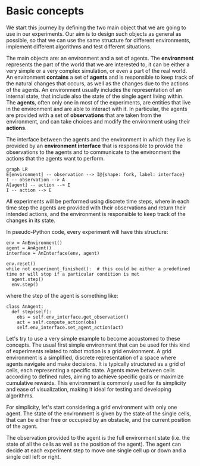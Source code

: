 # Basic concepts

We start this journey by defining the two main object that we are going to use
in our experiments. Our aim is to design such objects as general as possible,
so that we can use the same structure for different environments, implement different
algorithms and test different situations.

The main objects are: an environment and a set of agents.
The **environment** represents the part of the world that we are interested to,
it can be either a very simple or a very complex simulation, or even a part
of the real world. An environment **contains** a set of **agents** and is
responsible to keep track of the natural changes that occurs, as well as the
changes due to the actions of the agents. An environment usually includes the
representation of an internal state, that include also the state of the single
agent living within.
The **agents**, often only one in most of the experiments, are entities that
live in the environment and are able to interact with it. In particular, the
agents are provided with a set of **observations** that are taken from the environment,
and can take choices and modify the environment using their **actions**.

The interface between the agents and the environment in which they live is provided
by an **environment interface** that is responsible to provide the observations
to the agents and to communicate to the environment the actions that the agents
want to perform.

```mermaid
graph LR
E[environment] -- observation --> I@{shape: fork, label: interface}
I -- observation --> A
A[agent] -- action --> I
I -- action --> E
```

All experiments will be performed using discrete time steps, where in each time
step the agents are provided with their observations and return their intended
actions, and the environment is responsible to keep track of the changes in its
state.

In pseudo-Python code, every experiment will have this structure:

```
env = AnEnvironment()
agent = AnAgent()
interface = AnInterface(env, agent)

env.reset()
while not experiment_finished():  # this could be either a predefined time or will stop if a particular condition is met
  agent.step()
  env.step()
```

where the step of the agent is something like:
```
class AnAgent:
  def step(self):
    obs = self.env_interface.get_observation()
    act = self.compute_action(obs)
    self.env_interface.set_agent_action(act)
```

Let's try to use a very simple example to become accustomed to these concepts.
The usual first simple environment that can be used for this kind of experiments
related to robot motion is a grid environment. A grid environment is a simplified,
discrete representation of a space where agents navigate and make decisions.
It is typically structured as a grid of cells, each representing a specific state.
Agents move between cells according to defined rules, aiming to achieve specific
goals or maximize cumulative rewards. This environment is commonly used for its
simplicity and ease of visualization, making it ideal for testing and developing
algorithms.

For simplicity, let's start considering a grid environment with only one agent.
The state of the environment is given by the state of the single cells, that
can be either free or occupied by an obstacle, and the current position of the agent.

The observation provided to the agent is the full environment state (i.e. the
state of all the cells as well as the position of the agent). The agent can
decide at each experiment step to move one single cell up or down and a single
cell left or right.
